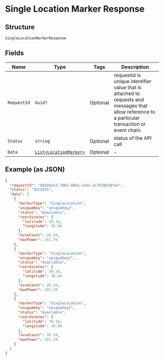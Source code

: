 
# Single Location Marker Response

## Structure

`SingleLocationMarkerResponse`

## Fields

| Name | Type | Tags | Description |
|  --- | --- | --- | --- |
| `RequestId` | `Guid?` | Optional | requestId is unique identifier value that is attached to requests and messages that allow reference to a particular transaction or event chain. |
| `Status` | `string` | Optional | status of the API call |
| `Data` | [`List<LocationMarker>`](../../doc/models/containers/location-marker.md) | Optional | - |

## Example (as JSON)

```json
{
  "requestId": "9d2dee33-7803-485a-a2b1-2c7538e597ee",
  "status": "SUCCESS",
  "data": [
    {
      "markerType": "SingleLocation",
      "uniqueKey": "uniqueKey2",
      "status": "Available",
      "coordinates": {
        "latitude": 39.14,
        "longitude": 36.94
      },
      "evseCount": 26.34,
      "maxPower": 241.78
    },
    {
      "markerType": "SingleLocation",
      "uniqueKey": "uniqueKey2",
      "status": "Available",
      "coordinates": {
        "latitude": 39.14,
        "longitude": 36.94
      },
      "evseCount": 26.34,
      "maxPower": 241.78
    },
    {
      "markerType": "SingleLocation",
      "uniqueKey": "uniqueKey2",
      "status": "Available",
      "coordinates": {
        "latitude": 39.14,
        "longitude": 36.94
      },
      "evseCount": 26.34,
      "maxPower": 241.78
    }
  ]
}
```


